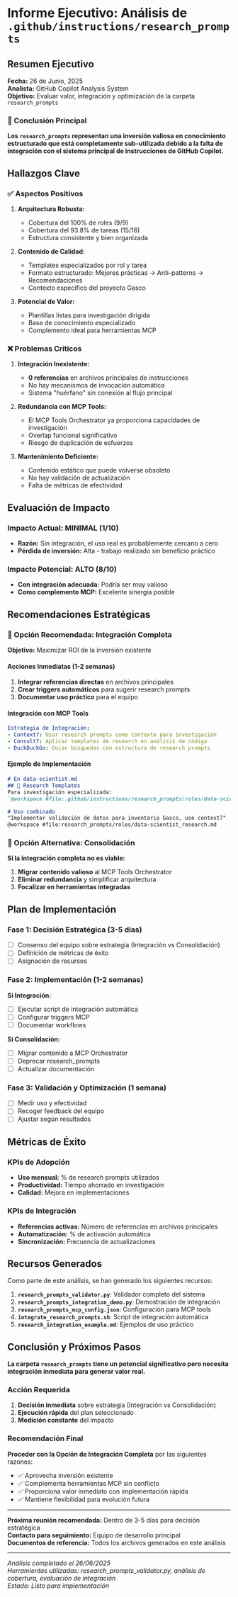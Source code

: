 # Informe Ejecutivo: Análisis de `.github/instructions/research_prompts`

## Resumen Ejecutivo

**Fecha:** 26 de Junio, 2025  
**Analista:** GitHub Copilot Analysis System  
**Objetivo:** Evaluar valor, integración y optimización de la carpeta `research_prompts`

### 🎯 Conclusión Principal

**Los `research_prompts` representan una inversión valiosa en conocimiento estructurado que está completamente sub-utilizada debido a la falta de integración con el sistema principal de instrucciones de GitHub Copilot.**

## Hallazgos Clave

### ✅ Aspectos Positivos

1. **Arquitectura Robusta:**
   - Cobertura del 100% de roles (9/9)
   - Cobertura del 93.8% de tareas (15/16)
   - Estructura consistente y bien organizada

2. **Contenido de Calidad:**
   - Templates especializados por rol y tarea
   - Formato estructurado: Mejores prácticas → Anti-patterns → Recomendaciones
   - Contexto específico del proyecto Gasco

3. **Potencial de Valor:**
   - Plantillas listas para investigación dirigida
   - Base de conocimiento especializado
   - Complemento ideal para herramientas MCP

### ❌ Problemas Críticos

1. **Integración Inexistente:**
   - **0 referencias** en archivos principales de instrucciones
   - No hay mecanismos de invocación automática
   - Sistema "huérfano" sin conexión al flujo principal

2. **Redundancia con MCP Tools:**
   - El MCP Tools Orchestrator ya proporciona capacidades de investigación
   - Overlap funcional significativo
   - Riesgo de duplicación de esfuerzos

3. **Mantenimiento Deficiente:**
   - Contenido estático que puede volverse obsoleto
   - No hay validación de actualización
   - Falta de métricas de efectividad

## Evaluación de Impacto

### Impacto Actual: **MINIMAL** (1/10)
- **Razón:** Sin integración, el uso real es probablemente cercano a cero
- **Pérdida de inversión:** Alta - trabajo realizado sin beneficio práctico

### Impacto Potencial: **ALTO** (8/10)
- **Con integración adecuada:** Podría ser muy valioso
- **Como complemento MCP:** Excelente sinergia posible

## Recomendaciones Estratégicas

### 🚀 Opción Recomendada: Integración Completa

**Objetivo:** Maximizar ROI de la inversión existente

#### Acciones Inmediatas (1-2 semanas)
1. **Integrar referencias directas** en archivos principales
2. **Crear triggers automáticos** para sugerir research prompts
3. **Documentar uso práctico** para el equipo

#### Integración con MCP Tools
```yaml
Estrategia de Integración:
- Context7: Usar research prompts como contexto para investigación
- Consult7: Aplicar templates de research en análisis de código
- DuckDuckGo: Guiar búsquedas con estructura de research prompts
```

#### Ejemplo de Implementación
```markdown
# En data-scientist.md
## 🔬 Research Templates
Para investigación especializada: 
`@workspace #file:.github/instructions/research_prompts/roles/data-scientist_research.md`

# Uso combinado
"Implementar validación de datos para inventario Gasco, use context7"
@workspace #file:research_prompts/roles/data-scientist_research.md
```

### 🔄 Opción Alternativa: Consolidación

**Si la integración completa no es viable:**

1. **Migrar contenido valioso** al MCP Tools Orchestrator
2. **Eliminar redundancia** y simplificar arquitectura
3. **Focalizar en herramientas integradas**

## Plan de Implementación

### Fase 1: Decisión Estratégica (3-5 días)
- [ ] Consenso del equipo sobre estrategia (Integración vs Consolidación)
- [ ] Definición de métricas de éxito
- [ ] Asignación de recursos

### Fase 2: Implementación (1-2 semanas)
**Si Integración:**
- [ ] Ejecutar script de integración automática
- [ ] Configurar triggers MCP
- [ ] Documentar workflows

**Si Consolidación:**
- [ ] Migrar contenido a MCP Orchestrator
- [ ] Deprecar research_prompts
- [ ] Actualizar documentación

### Fase 3: Validación y Optimización (1 semana)
- [ ] Medir uso y efectividad
- [ ] Recoger feedback del equipo
- [ ] Ajustar según resultados

## Métricas de Éxito

### KPIs de Adopción
- **Uso mensual:** % de research prompts utilizados
- **Productividad:** Tiempo ahorrado en investigación
- **Calidad:** Mejora en implementaciones

### KPIs de Integración
- **Referencias activas:** Número de referencias en archivos principales
- **Automatización:** % de activación automática
- **Sincronización:** Frecuencia de actualizaciones

## Recursos Generados

Como parte de este análisis, se han generado los siguientes recursos:

1. **`research_prompts_validator.py`**: Validador completo del sistema
2. **`research_prompts_integration_demo.py`**: Demostración de integración
3. **`research_prompts_mcp_config.json`**: Configuración para MCP tools
4. **`integrate_research_prompts.sh`**: Script de integración automática
5. **`research_integration_example.md`**: Ejemplos de uso práctico

## Conclusión y Próximos Pasos

**La carpeta `research_prompts` tiene un potencial significativo pero necesita integración inmediata para generar valor real.**

### Acción Requerida
1. **Decisión inmediata** sobre estrategia (Integración vs Consolidación)
2. **Ejecución rápida** del plan seleccionado
3. **Medición constante** del impacto

### Recomendación Final
**Proceder con la Opción de Integración Completa** por las siguientes razones:

- ✅ Aprovecha inversión existente
- ✅ Complementa herramientas MCP sin conflicto
- ✅ Proporciona valor inmediato con implementación rápida
- ✅ Mantiene flexibilidad para evolución futura

---

**Próxima reunión recomendada:** Dentro de 3-5 días para decisión estratégica  
**Contacto para seguimiento:** Equipo de desarrollo principal  
**Documentos de referencia:** Todos los archivos generados en este análisis

---

*Análisis completado el 26/06/2025*  
*Herramientas utilizadas: research_prompts_validator.py, análisis de cobertura, evaluación de integración*  
*Estado: Listo para implementación*
